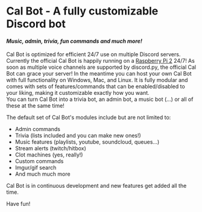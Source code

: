 # Cal Bot - A fully customizable Discord bot
#### *Music, admin, trivia, fun commands and much more!*

Cal Bot is optimized for efficient 24/7 use on multiple Discord servers. Currently the official Cal Bot is happily running on a [Raspberry Pi 2](https://www.raspberrypi.org/products/raspberry-pi-2-model-b/) 24/7! As soon as multiple voice channels are supported by discord.py, the official Cal Bot can grace your server! In the meantime you can host your own Cal Bot with full functionality on Windows, Mac, and Linux. It is fully modular and comes with sets of features/commands that can be enabled/disabled to your liking, making it customizable exactly how you want.  
You can turn Cal Bot into a trivia bot, an admin bot, a music bot (...) or all of these at the same time!  

The default set of Cal Bot's modules include but are not limited to: 
* Admin commands 
* Trivia (lists included and you can make new ones!)
* Music features (playlists, youtube, soundcloud, queues...)
* Stream alerts (twitch/hitbox)
* Clot machines (yes, really!)
* Custom commands
* Imgur/gif search
* And much much more

Cal Bot is in continuous development and new features get added all the time.

Have fun!
